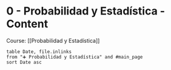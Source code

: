 # 0 - Probabilidad y Estadística - Content

Course: [[Probabilidad y Estadística]]

```dataview
table Date, file.inlinks
from "➕ Probabilidad y Estadística" and #main_page 
sort Date asc
```

